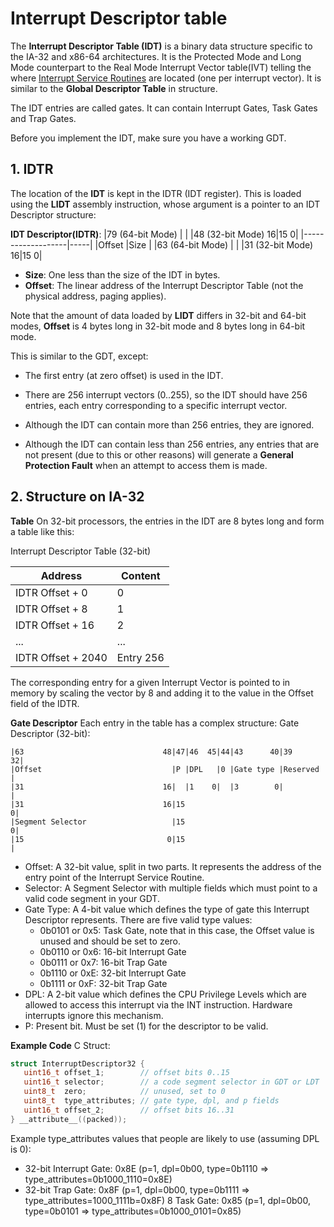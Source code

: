 # Interrupt Descriptor table

The **Interrupt Descriptor Table (IDT)** is a binary data structure specific to the IA-32 and x86-64 architectures. It is the Protected Mode and Long Mode counterpart to the Real Mode Interrupt Vector table(IVT) telling the where [Interrupt Service Routines](interrupt_service_routines.md) are located (one per interrupt vector). It is similar to the **Global Descriptor Table** in structure.

The IDT entries are called gates. It can contain Interrupt Gates, Task Gates and Trap Gates.

Before you implement the IDT, make sure you have a working GDT.

## 1. IDTR

The location of the **IDT** is kept in the IDTR (IDT register). This is loaded using the **LIDT** assembly instruction, whose argument is a pointer to an IDT Descriptor structure:

**IDT Descriptor(IDTR)**:
|79 (64-bit Mode)   |     |
|48 (32-bit Mode) 16|15  0|
|-------------------|-----|
|Offset             |Size |
|63 (64-bit Mode)   |     |
|31 (32-bit Mode) 16|15  0|

* **Size**: One less than the size of the IDT in bytes.
* **Offset**: The linear address of the Interrupt Descriptor Table (not the physical address, paging applies).

Note that the amount of data loaded by **LIDT** differs in 32-bit and 64-bit modes, **Offset** is 4 bytes long in 32-bit mode and 8 bytes long in 64-bit mode.

This is similar to the GDT, except:

* The first entry (at zero offset) is used in the IDT.
* There are 256 interrupt vectors (0..255), so the IDT should have 256 entries, each entry corresponding to a specific interrupt vector.

* Although the IDT can contain more than 256 entries, they are ignored.
* Although the IDT can contain less than 256 entries, any entries that are not present (due to this or other reasons) will generate a **General Protection Fault** when an attempt to access them is made.

## 2. Structure on IA-32

**Table**
On 32-bit processors, the entries in the IDT are 8 bytes long and form a table like this:

Interrupt Descriptor Table (32-bit)

|Address|Content|
|-------|-------|
|IDTR Offset + 0|0|
|IDTR Offset + 8|1|
|IDTR Offset + 16|2|
|...|...|
|IDTR Offset + 2040|Entry 256|

The corresponding entry for a given Interrupt Vector is pointed to in memory by scaling the vector by 8 and adding it to the value in the Offset field of the IDTR.

**Gate Descriptor**
Each entry in the table has a complex structure:
Gate Descriptor (32-bit):

```text
|63                               48|47|46  45|44|43      40|39       32|
|Offset                             |P |DPL   |0 |Gate type |Reserved   |
|31                               16|  |1    0|  |3        0|           |
|31                               16|15                                0|
|Segment Selector                   |15                                0|
|15                                0|15                                 |
```

* Offset: A 32-bit value, split in two parts. It represents the address of the entry point of the Interrupt Service Routine.
* Selector: A Segment Selector with multiple fields which must point to a valid code segment in your GDT.
* Gate Type: A 4-bit value which defines the type of gate this Interrupt Descriptor represents. There are five valid type values:
  * 0b0101 or 0x5: Task Gate, note that in this case, the Offset value is unused and should be set to zero.
  * 0b0110 or 0x6: 16-bit Interrupt Gate
  * 0b0111 or 0x7: 16-bit Trap Gate
  * 0b1110 or 0xE: 32-bit Interrupt Gate
  * 0b1111 or 0xF: 32-bit Trap Gate
* DPL: A 2-bit value which defines the CPU Privilege Levels which are allowed to access this interrupt via the INT instruction. Hardware interrupts ignore this mechanism.
* P: Present bit. Must be set (1) for the descriptor to be valid.

**Example Code**
C Struct:

```c
struct InterruptDescriptor32 {
   uint16_t offset_1;        // offset bits 0..15
   uint16_t selector;        // a code segment selector in GDT or LDT
   uint8_t  zero;            // unused, set to 0
   uint8_t  type_attributes; // gate type, dpl, and p fields
   uint16_t offset_2;        // offset bits 16..31
} __attribute__((packed));
```

Example type_attributes values that people are likely to use (assuming DPL is 0):

* 32-bit Interrupt Gate: 0x8E (p=1, dpl=0b00, type=0b1110 => type_attributes=0b1000_1110=0x8E)
* 32-bit Trap Gate: 0x8F (p=1, dpl=0b00, type=0b1111 => type_attributes=1000_1111b=0x8F)
8 Task Gate: 0x85 (p=1, dpl=0b00, type=0b0101 => type_attributes=0b1000_0101=0x85)
